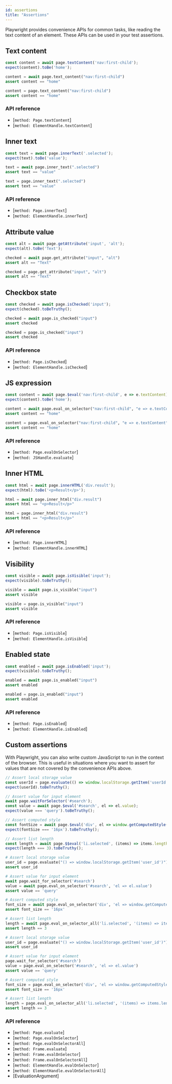 ```yaml
---
id: assertions
title: "Assertions"
---
```


Playwright provides convenience APIs for common tasks, like reading the
text content of an element. These APIs can be used in your test assertions.

<!-- TOC -->


## Text content

```js
const content = await page.textContent('nav:first-child');
expect(content).toBe('home');
```

```python async
content = await page.text_content("nav:first-child")
assert content == "home"
```

```python sync
content = page.text_content("nav:first-child")
assert content == "home"
```

### API reference
- [`method: Page.textContent`]
- [`method: ElementHandle.textContent`]

## Inner text

```js
const text = await page.innerText('.selected');
expect(text).toBe('value');
```

```python async
text = await page.inner_text(".selected")
assert text == "value"
```

```python sync
text = page.inner_text(".selected")
assert text == "value"
```

### API reference
- [`method: Page.innerText`]
- [`method: ElementHandle.innerText`]

## Attribute value

```js
const alt = await page.getAttribute('input', 'alt');
expect(alt).toBe('Text');
```

```python async
checked = await page.get_attribute("input", "alt")
assert alt == "Text"
```

```python sync
checked = page.get_attribute("input", "alt")
assert alt == "Text"
```

## Checkbox state

```js
const checked = await page.isChecked('input');
expect(checked).toBeTruthy();
```

```python async
checked = await page.is_checked("input")
assert checked
```

```python sync
checked = page.is_checked("input")
assert checked
```

### API reference
- [`method: Page.isChecked`]
- [`method: ElementHandle.isChecked`]

## JS expression

```js
const content = await page.$eval('nav:first-child', e => e.textContent);
expect(content).toBe('home');
```

```python async
content = await page.eval_on_selector("nav:first-child", "e => e.textContent")
assert content == "home"
```

```python sync
content = page.eval_on_selector("nav:first-child", "e => e.textContent")
assert content == "home"
```

### API reference
- [`method: Page.evalOnSelector`]
- [`method: JSHandle.evaluate`]

## Inner HTML

```js
const html = await page.innerHTML('div.result');
expect(html).toBe('<p>Result</p>');
```

```python async
html = await page.inner_html("div.result")
assert html == "<p>Result</p>"
```

```python sync
html = page.inner_html("div.result")
assert html == "<p>Result</p>"
```

### API reference
- [`method: Page.innerHTML`]
- [`method: ElementHandle.innerHTML`]

## Visibility

```js
const visible = await page.isVisible('input');
expect(visible).toBeTruthy();
```

```python async
visible = await page.is_visible("input")
assert visible
```

```python sync
visible = page.is_visible("input")
assert visible
```

### API reference
- [`method: Page.isVisible`]
- [`method: ElementHandle.isVisible`]

## Enabled state

```js
const enabled = await page.isEnabled('input');
expect(visible).toBeTruthy();
```

```python async
enabled = await page.is_enabled("input")
assert enabled
```

```python sync
enabled = page.is_enabled("input")
assert enabled
```

### API reference
- [`method: Page.isEnabled`]
- [`method: ElementHandle.isEnabled`]

## Custom assertions

With Playwright, you can also write custom JavaScript to run in the context of
the browser. This is useful in situations where you want to assert for values
that are not covered by the convenience APIs above.

```js
// Assert local storage value
const userId = page.evaluate(() => window.localStorage.getItem('userId'));
expect(userId).toBeTruthy();

// Assert value for input element
await page.waitForSelector('#search');
const value = await page.$eval('#search', el => el.value);
expect(value === 'query').toBeTruthy();

// Assert computed style
const fontSize = await page.$eval('div', el => window.getComputedStyle(el).fontSize);
expect(fontSize === '16px').toBeTruthy();

// Assert list length
const length = await page.$$eval('li.selected', (items) => items.length);
expect(length === 3).toBeTruthy();
```

```python async
# Assert local storage value
user_id = page.evaluate("() => window.localStorage.getItem('user_id')")
assert user_id

# Assert value for input element
await page.wait_for_selector('#search')
value = await page.eval_on_selector('#search', 'el => el.value')
assert value == 'query'

# Assert computed style
font_size = await page.eval_on_selector('div', 'el => window.getComputedStyle(el).fontSize')
assert font_size == '16px'

# Assert list length
length = await page.eval_on_selector_all('li.selected', '(items) => items.length')
assert length == 3
```

```python sync
# Assert local storage value
user_id = page.evaluate("() => window.localStorage.getItem('user_id')")
assert user_id

# Assert value for input element
page.wait_for_selector('#search')
value = page.eval_on_selector('#search', 'el => el.value')
assert value == 'query'

# Assert computed style
font_size = page.eval_on_selector('div', 'el => window.getComputedStyle(el).fontSize')
assert font_size == '16px'

# Assert list length
length = page.eval_on_selector_all('li.selected', '(items) => items.length')
assert length == 3
```

### API reference
- [`method: Page.evaluate`]
- [`method: Page.evalOnSelector`]
- [`method: Page.evalOnSelectorAll`]
- [`method: Frame.evaluate`]
- [`method: Frame.evalOnSelector`]
- [`method: Frame.evalOnSelectorAll`]
- [`method: ElementHandle.evalOnSelector`]
- [`method: ElementHandle.evalOnSelectorAll`]
- [EvaluationArgument]
